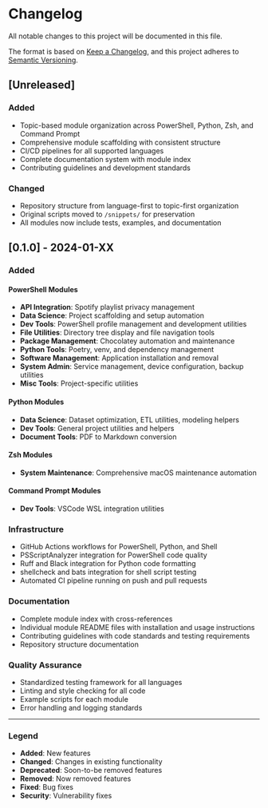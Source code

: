 # Changelog

All notable changes to this project will be documented in this file.

The format is based on [Keep a Changelog](https://keepachangelog.com/en/1.0.0/),
and this project adheres to [Semantic Versioning](https://semver.org/spec/v2.0.0.html).

## [Unreleased]

### Added
- Topic-based module organization across PowerShell, Python, Zsh, and Command Prompt
- Comprehensive module scaffolding with consistent structure
- CI/CD pipelines for all supported languages
- Complete documentation system with module index
- Contributing guidelines and development standards

### Changed
- Repository structure from language-first to topic-first organization
- Original scripts moved to `/snippets/` for preservation
- All modules now include tests, examples, and documentation

## [0.1.0] - 2024-01-XX

### Added

#### PowerShell Modules
- **API Integration**: Spotify playlist privacy management
- **Data Science**: Project scaffolding and setup automation
- **Dev Tools**: PowerShell profile management and development utilities
- **File Utilities**: Directory tree display and file navigation tools
- **Package Management**: Chocolatey automation and maintenance
- **Python Tools**: Poetry, venv, and dependency management
- **Software Management**: Application installation and removal
- **System Admin**: Service management, device configuration, backup utilities
- **Misc Tools**: Project-specific utilities

#### Python Modules
- **Data Science**: Dataset optimization, ETL utilities, modeling helpers
- **Dev Tools**: General project utilities and helpers
- **Document Tools**: PDF to Markdown conversion

#### Zsh Modules
- **System Maintenance**: Comprehensive macOS maintenance automation

#### Command Prompt Modules
- **Dev Tools**: VSCode WSL integration utilities

### Infrastructure
- GitHub Actions workflows for PowerShell, Python, and Shell
- PSScriptAnalyzer integration for PowerShell code quality
- Ruff and Black integration for Python code formatting
- shellcheck and bats integration for shell script testing
- Automated CI pipeline running on push and pull requests

### Documentation
- Complete module index with cross-references
- Individual module README files with installation and usage instructions
- Contributing guidelines with code standards and testing requirements
- Repository structure documentation

### Quality Assurance
- Standardized testing framework for all languages
- Linting and style checking for all code
- Example scripts for each module
- Error handling and logging standards

---

### Legend
- **Added**: New features
- **Changed**: Changes in existing functionality  
- **Deprecated**: Soon-to-be removed features
- **Removed**: Now removed features
- **Fixed**: Bug fixes
- **Security**: Vulnerability fixes
